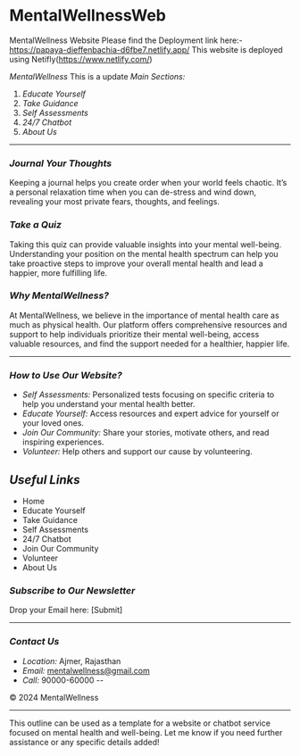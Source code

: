 # MentalWellnessWeb
MentalWellness Website
Please find the Deployment link here:- https://papaya-dieffenbachia-d6fbe7.netlify.app/
This website is deployed using Netifly(https://www.netlify.com/)


*MentalWellness*
This is a update
*Main Sections:*

1. *Educate Yourself*
2. *Take Guidance*
3. *Self Assessments*
4. *24/7 Chatbot*
5. *About Us*


---

### *Journal Your Thoughts*
Keeping a journal helps you create order when your world feels chaotic. It’s a personal relaxation time when you can de-stress and wind down, revealing your most private fears, thoughts, and feelings.

### *Take a Quiz*
Taking this quiz can provide valuable insights into your mental well-being. Understanding your position on the mental health spectrum can help you take proactive steps to improve your overall mental health and lead a happier, more fulfilling life.



### *Why MentalWellness?*
At MentalWellness, we believe in the importance of mental health care as much as physical health. Our platform offers comprehensive resources and support to help individuals prioritize their mental well-being, access valuable resources, and find the support needed for a healthier, happier life.

---

### *How to Use Our Website?*
- *Self Assessments:* Personalized tests focusing on specific criteria to help you understand your mental health better.
- *Educate Yourself:* Access resources and expert advice for yourself or your loved ones.
- *Join Our Community:* Share your stories, motivate others, and read inspiring experiences.
- *Volunteer:* Help others and support our cause by volunteering.

## *Useful Links*
- Home
- Educate Yourself
- Take Guidance
- Self Assessments
- 24/7 Chatbot
- Join Our Community
- Volunteer
- About Us


### *Subscribe to Our Newsletter*
Drop your Email here: [Submit]

---

### *Contact Us*
- *Location:* Ajmer, Rajasthan
- *Email:* mentalwellness@gmail.com
- *Call:* 90000-60000
--

© 2024 MentalWellness

---

This outline can be used as a template for a website or chatbot service focused on mental health and well-being. Let me know if you need further assistance or any specific details added!










